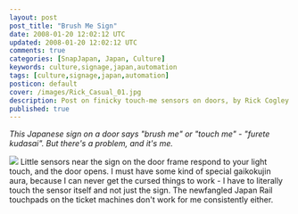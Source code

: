 ```yaml
---           
layout: post
post_title: "Brush Me Sign"
date: 2008-01-20 12:02:12 UTC
updated: 2008-01-20 12:02:12 UTC
comments: true
categories: [SnapJapan, Japan, Culture]
keywords: culture,signage,japan,automation
tags: [culture,signage,japan,automation]
posticon: default
cover: /images/Rick_Casual_01.jpg
description: Post on finicky touch-me sensors on doors, by Rick Cogley.
published: true
---
```

 
_This Japanese sign on a door says "brush me" or "touch me" - "furete kudasai". But there's a problem, and it's me._

<!--more--> 

[<img class="right" src="http://farm3.static.flickr.com/2318/2196806162_f9b2c1f81d_m.jpg" />](http://www.flickr.com/photos/81796435@N00/2196806162/) Little sensors near the sign on the door frame respond to your light touch, and the door opens. I must have some kind of special gaikokujin aura, because I can never get the cursed things to work - I have to literally touch the sensor itself and not just the sign. The newfangled Japan Rail touchpads on the ticket machines don't work for me consistently either. 

